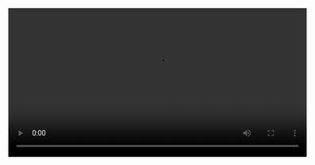 
<video controls width="600">
  <source src="https://github.com/Sidd444/Python-Projects/tree/main/Calculator%20using%20Tkinter/calculator_tkinter_demo.webm" type="video/webm">
  Your browser does not support the video tag.
</video>

